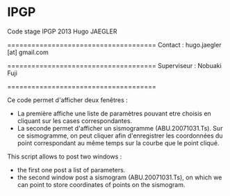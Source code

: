 IPGP
=====================================
Code stage IPGP 2013 Hugo JAEGLER 

=====================================
Contact : hugo.jaegler [at] gmail.com

=====================================
Superviseur : Nobuaki Fuji


=====================================


Ce code permet d'afficher deux fenêtres :
  * La première affiche une liste de paramètres pouvant etre choisis en cliquant sur les cases correspondantes.
  * La seconde permet d'afficher un sismogramme (ABU.20071031.Ts).
    Sur ce sismogramme, on peut cliquer afin d'enregistrer les coordonnées du point correspondant au même temps
    sur la courbe que le point cliqué. 

 
This script allows to post two windows : 
 * the first one post a list of parameters.
 * the second window post a sismogram (ABU.20071031.Ts), on which we can point to store coordinates of points 
   on the sismogram.

